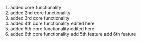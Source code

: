 1. added core functionality
2. added 2nd core functionality
3. added 3rd core functionality
4. added 4th core functionality edited here
5. added 5th core functionality edited here
6. added 6th core functionality
add 5th feature
add 6th feature
